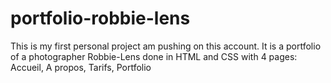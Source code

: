 # portfolio-robbie-lens
This is my first personal project am pushing on this account. It is a portfolio of a photographer Robbie-Lens done in HTML and CSS with 4 pages: Accueil, A propos, Tarifs, Portfolio
